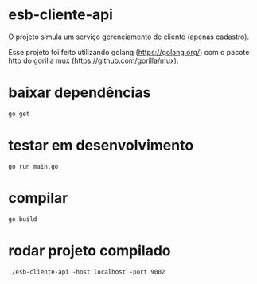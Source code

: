 # esb-cliente-api

O projeto simula um serviço gerenciamento de cliente (apenas cadastro).

Esse projeto foi feito utilizando golang (https://golang.org/) com o pacote http do gorilla mux (https://github.com/gorilla/mux).

# baixar dependências

`go get`

# testar em desenvolvimento

`go run main.go`

# compilar

`go build`

# rodar projeto compilado

`./esb-cliente-api -host localhost -port 9002`
